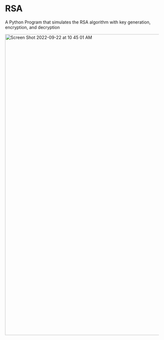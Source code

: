 # RSA

A Python Program that simulates the RSA algorithm with key generation, encryption, and decryption

<img width="983" alt="Screen Shot 2022-09-22 at 10 45 01 AM" src="https://user-images.githubusercontent.com/71808318/191817640-f9b42f75-b0db-405c-a6d6-cc5ccf0f5a8a.png">
